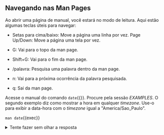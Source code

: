 ## Navegando nas Man Pages
Ao abrir uma página de manual, você estará no modo de leitura. Aqui estão algumas teclas úteis para navegar:

- Setas para cima/baixo: Move a página uma linha por vez.
Page Up/Down: Move a página uma tela por vez.

- G: Vai para o topo da man page.
- Shift+G: Vai para o fim da man page.
- /palavra: Pesquisa uma palavra dentro da man page.
- n: Vai para a próxima ocorrência da palavra pesquisada.
- q: Sai da man page.

Acesse o manual do comando `date`{{}}. Procure pela sessão _EXAMPLES_. O segundo exemplo diz como mostrar a hora em qualquer _timezone_. Use-o para exibir a data-hora com o _timezone_ igual a "America/Sao_Paulo".

`man date`{{exec}}

<details>
<summary>Tente fazer sem olhar a resposta</summary>
TZ='America/Sao_Paulo' date
</details><br>